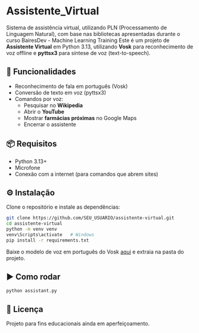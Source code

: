 # Assistente_Virtual
Sistema de assistência virtual, utilizando PLN (Processamento de Linguagem Natural), com base nas bibliotecas apresentadas durante o curso BairesDev - Machine Learning Training
Este é um projeto de **Assistente Virtual** em Python 3.13, utilizando **Vosk** para reconhecimento de voz offline e **pyttsx3** para síntese de voz (text-to-speech).

## 🚀 Funcionalidades
- Reconhecimento de fala em português (Vosk)
- Conversão de texto em voz (pyttsx3)
- Comandos por voz:
  - Pesquisar no **Wikipedia**
  - Abrir o **YouTube**
  - Mostrar **farmácias próximas** no Google Maps
  - Encerrar o assistente

## 📦 Requisitos
- Python 3.13+
- Microfone
- Conexão com a internet (para comandos que abrem sites)

## ⚙️ Instalação

Clone o repositório e instale as dependências:

```bash
git clone https://github.com/SEU_USUARIO/assistente-virtual.git
cd assistente-virtual
python -m venv venv
venv\Scripts\activate   # Windows
pip install -r requirements.txt
```

Baixe o modelo de voz em português do Vosk [aqui](https://alphacephei.com/vosk/models) e extraia na pasta do projeto.

## ▶️ Como rodar

```bash
python assistant.py
```

## 📝 Licença
Projeto para fins educacionais ainda em aperfeiçoamento.

